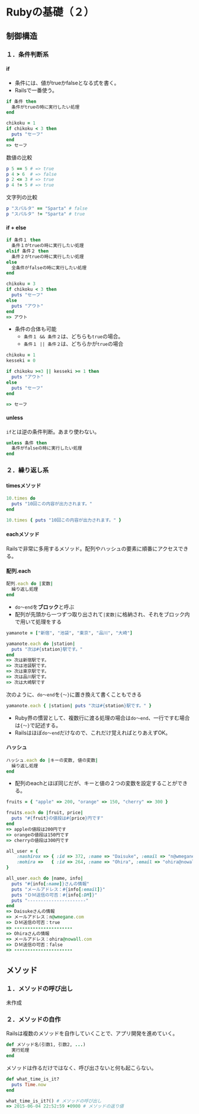 # Rubyの基礎（２）
## 制御構造
### １．条件判断系
#### if
- 条件には、値がtrueかfalseとなる式を書く。
- Railsで一番使う。

```ruby
if 条件 then
  条件がtrueの時に実行したい処理
end
```

```ruby
chikoku = 1
if chikoku < 3 then
  puts "セーフ"
end
=> セーフ
```

数値の比較

```ruby
p 5 == 5 # => true 
p 4 > 6  # => false
p 2 <= 3 # => true 
p 4 != 5 # => true
```

文字列の比較

```ruby
p "スパルタ" == "Sparta" # false
p "スパルタ" != "Sparta" # true
```

#### if + else

```ruby
if 条件１ then
  条件１がtrueの時に実行したい処理
elsif 条件２ then
  条件２がtrueの時に実行したい処理
else
  全条件がfalseの時に実行したい処理
end
```

```ruby
chikoku = 3
if chikoku < 3 then
  puts "セーフ"
else
  puts "アウト"
end
=> アウト
```

- 条件の合体も可能
	- `条件１ && 条件２`は、どちらも`true`の場合。
	- `条件１ || 条件２`は、どちらかが`true`の場合

```ruby
chikoku = 1
kesseki = 0

if chikoku >=3 || kesseki >= 1 then
  puts "アウト"
else
  puts "セーフ"
end

=> セーフ
```

#### unless
`if`とは逆の条件判断。あまり使わない。

```ruby
unless 条件 then
  条件がfalseの時に実行したい処理
end
```

### ２．繰り返し系
#### timesメソッド

```ruby
10.times do
  puts "10回この内容が出力されます。"
end

10.times { puts "10回この内容が出力されます。" }

```

#### eachメソッド
Railsで非常に多用するメソッド。配列やハッシュの要素に順番にアクセスできる。

#### 配列.each
```ruby
配列.each do |変数|
  繰り返し処理
end
```

- `do〜end`を**ブロック**と呼ぶ
- 配列が先頭から一つずつ取り出されて`|変数|`に格納され、それをブロック内で用いて処理をする

```ruby
yamanote = ["新宿", "池袋", "東京", "品川", "大崎"]

yamanote.each do |station|
  puts "次は#{station}駅です。"
end
=> 次は新宿駅です。
=> 次は池袋駅です。
=> 次は東京駅です。
=> 次は品川駅です。
=> 次は大崎駅です
```

次のように、`do〜end`を`{〜}`に置き換えて書くこともできる

```ruby
yamanote.each { |station| puts "次は#{station}駅です。" }
```

- Ruby界の慣習として、複数行に渡る処理の場合は`do〜end`、一行ですむ場合は`{〜}`で記述する。
- Railsはほぼ`do〜end`だけなので、これだけ覚えればとりあえずOK。

#### ハッシュ
```ruby
ハッシュ.each do |キーの変数, 値の変数|
  繰り返し処理
end
```

- 配列のeachとほぼ同じだが、キーと値の２つの変数を設定することができる。

```ruby
fruits = { "apple" => 200, "orange" => 150, "cherry" => 300 }

fruits.each do |fruit, price|
  puts "#{fruit}の値段は#{price}円です"
end
=> appleの値段は200円です
=> orangeの値段は150円です
=> cherryの値段は300円です
```

```ruby
all_user = {
	:nashirox => { :id => 372, :name => "Daisuke", :email => "n@wmegane.com", :DM => true },
	:mohira =>   { :id => 264, :name => "Ohira", :email => "ohira@nowall.com", :DM => false }
}

all_user.each do |name, info|
  puts "#{info[:name]}さんの情報"
  puts "メールアドレス：#{info[:email]}"
  puts "ＤＭ送信の可否：#{info[:DM]}"
  puts "----------------------"
end
=> Daisukeさんの情報
=> メールアドレス：n@wmegane.com
=> ＤＭ送信の可否：true
=> ----------------------
=> Ohiraさんの情報
=> メールアドレス：ohira@nowall.com
=> ＤＭ送信の可否：false
=> ----------------------
```


## メソッド
### １．メソッドの呼び出し
未作成

### ２．メソッドの自作
Railsは複数のメソッドを自作していくことで、アプリ開発を進めていく。

```ruby
def メソッド名(引数1, 引数2, ...)
  実行処理
end
```

メソッドは作るだけではなく、呼び出さないと何も起こらない。

```ruby
def what_time_is_it?
  puts Time.now
end

what_time_is_it?() # メソッドの呼び出し
=> 2015-06-04 22:52:59 +0900 # メソッドの返り値
```


